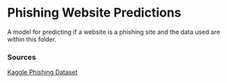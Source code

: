 # Phishing Website Predictions 

A model for predicting if a website is a phishing site and the data used are within this folder. 

### Sources

[Kaggle Phishing Dataset](https://www.kaggle.com/datasets/shashwatwork/phishing-dataset-for-machine-learning)
